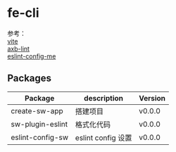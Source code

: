 # fe-cli

参考：  
[vite](https://github.com/vitejs/vite)  
[axb-lint](https://github.com/axuebin/axb-lint)  
[eslint-config-me](https://github.com/LucaPeng/eslint-config-mfe)

## Packages

| Package          | description        | Version |
| ---------------- | ------------------ | ------- |
| create-sw-app    | 搭建项目           | v0.0.0  |
| sw-plugin-eslint | 格式化代码         | v0.0.0  |
| eslint-config-sw | eslint config 设置 | v0.0.0  |
